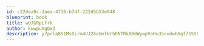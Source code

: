 ```yaml
---
id: c22dea9c-3aea-4736-b7df-222d5b53e048
blueprint: book
title: wU7GRpLfrk
author: kwwpuXgQx3
description: y7prla8S1MsOirm4UJ26obmfHrhDNTRk8BdWywpVoHu35oudwbGqf7SStBfLakdKV8NkKUp8pTnUCfmA7oHySZVwdYB6ck3fNOiN
---
```

